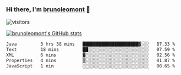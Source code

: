 ### Hi there, I'm [brunoleomont](https://www.linkedin.com/in/brunoleomont/) 👋

![visitors](https://visitor-badge.glitch.me/badge?page_id=page.id)

[![brunoleomont's GitHub stats](https://github-readme-stats.vercel.app/api?username=brunoleomont)](https://github.com/brunoleomont/github-readme-stats)

<!--START_SECTION:waka-->

```txt
Java         3 hrs 38 mins   █████████████████████▓░░░   87.33 %
Text         18 mins         ██░░░░░░░░░░░░░░░░░░░░░░░   07.59 %
XML          6 mins          ▓░░░░░░░░░░░░░░░░░░░░░░░░   02.56 %
Properties   4 mins          ▒░░░░░░░░░░░░░░░░░░░░░░░░   01.87 %
JavaScript   1 min           ░░░░░░░░░░░░░░░░░░░░░░░░░   00.65 %
```

<!--END_SECTION:waka-->

<!--
**brunoleomont/brunoleomont** is a ✨ _special_ ✨ repository because its `README.md` (this file) appears on your GitHub profile.

Here are some ideas to get you started:

- 🔭 I’m currently working on ...
- 🌱 I’m currently learning ...
- 👯 I’m looking to collaborate on ...
- 🤔 I’m looking for help with ...
- 💬 Ask me about ...
- 📫 How to reach me: ...
- 😄 Pronouns: ...
- ⚡ Fun fact: ...
-->

